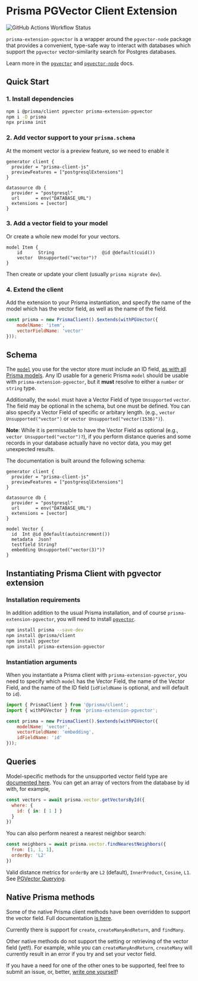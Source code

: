 # Prisma PGVector Client Extension

![GitHub Actions Workflow Status](https://img.shields.io/github/actions/workflow/status/cwrichardson/prisma-extension-pgvector/test.yaml?logo=vitest&label=CI)

`prisma-extension-pgvector` is a wrapper around the `pgvector-node` package
that provides a convenient, type-safe way to interact with databases which
support the `pgvector` vector-similarity search for Postgres databases.

Learn more in the [`pgvector`](https://github.com/pgvector/pgvector) and
[`pgvector-node`](https://github.com/pgvector/pgvector-node/) docs.

## Quick Start

### 1. Install dependencies

```bash
npm i @prisma/client pgvector prisma-extension-pgvector
npm i -D prisma
npx prisma init
```

### 2. Add vector support to your `prisma.schema`

At the moment vector is a preview feature, so we need to enable it

```prisma highlight=3,9;add
generator client {
  provider = "prisma-client-js"
  previewFeatures = ["postgresqlExtensions"]
}

datasource db {
  provider = "postgresql"
  url      = env("DATABASE_URL")
  extensions = [vector]
}
```

### 3. Add a vector field to your model

Or create a whole new model for your vectors.

```prisma highlight=3;add
model Item {
    id      String                  @id @default(cuid())
    vector  Unsupported("vector")?
}
```

Then create or update your client (usually `prisma migrate dev`).

### 4. Extend the client

Add the extension to your Prisma instantiation, and specify the name of the
model which has the vector field, as well as the name of the field.

```js
const prisma = new PrismaClient().$extends(withPGVector({
    modelName: 'item',
    vectorFieldName: 'vector'
}));
```

## Schema

The [`model`](https://www.prisma.io/docs/orm/prisma-schema/data-model/models)
you use for the vector store must include an ID field, [as with all Prisma
models](https://www.prisma.io/docs/orm/prisma-schema/data-model/models#defining-an-id-field).
Any ID usable for a generic Prisma `model` should be usable with
`prisma-extension-pgvector`, but it **must** resolve to either a `number` or
`string` type.

Additionally, the `model` must have a Vector Field of type `Unsupported`
`vector`. The field may be optional in the schema, but one must be defined.
You can also specify a Vector Field of specific or arbitary length. (e.g.,
`vector Unsupported("vector")` or `vector Unsupported("vector(1536)")`).

<Admonition type="info">

**Note**: While it is permissable to have the Vector Field as optional
(e.g., `vector Unsupported("vector")?`), if you perform distance queries
and some records in your database actually have no vector data, you may get
unexpected results.

</Admonition>

The documentation is built around the following schema:

```prisma file=schema.prisma showLineNumbers
generator client {
  provider = "prisma-client-js"
  previewFeatures = ["postgresqlExtensions"]
}

datasource db {
  provider = "postgresql"
  url      = env("DATABASE_URL")
  extensions = [vector]
}

model Vector {
  id  Int @id @default(autoincrement())
  metadata  Json?
  testfield String?
  embedding Unsupported("vector(3)")?
}
```

## Instantiating Prisma Client with pgvector extension

### Installation requirements

In addition addition to the usual Prisma installation, and of course
`prisma-extension-pgvector`, you will need to install
[`pgvector`](https://www.npmjs.com/package/pgvector).

```bash
npm install prisma --save-dev
npm install @prisma/client
npm install pgvector
npm install prisma-extension-pgvector
```

### Instantiation arguments

When you instantiate a Prisma client with `prisma-extension-pgvector`,
you need to specify which `model` has the Vector Field, the name of the
Vector Field, and the name of the ID field (`idFieldName` is optional, 
and will default to `id`).

```js
import { PrismaClient } from '@prisma/client';
import { withPGVector } from 'prisma-extension-pgvector';

const prisma = new PrismaClient().$extends(withPGVector({
    modelName: 'vector',
    vectorFieldName: 'embedding',
    idFieldName: 'id'
}));
```

## Queries

Model-specific methods for the unsupported vector field type are
[documented here](./src/model-extensions/EXTENSIONS.md).  You can get an array
of vectors from the database by id with, for example,

```js
const vectors = await prisma.vector.getVectorsById({
  where: {
    id: { in: [ 1 ] }
  }
})
```

You can also perform nearest a nearest neighbor search:

```js
const neighbors = await prisma.vector.findNearestNeighbors({
  from: [1, 1, 1],
  orderBy: 'L2'
})
```

Valid distance metrics for `orderBy` are `L2` (default), `InnerProduct`,
`Cosine`, `L1`. See [PGVector Querying](https://github.com/pgvector/pgvector?tab=readme-ov-file#querying).

## Native Prisma methods

Some of the native Prisma client methods have been overridden to support
the vector field. Full documentation [is here](./src/model-extensions/OVERRIDES.md).

Currently there is support for `create`, `createManyAndReturn`, and
`findMany`.

Other native methods do not support the setting or retrieving of the vector
field (yet!). For example, while you can `createManyAndReturn`, `createMany`
will currently result in an error if you try and set your vector field.

If you have a need for one of the other ones to be supported, feel free to
submit an issue, or, better, [write one yourself](../README.md#contributing)!